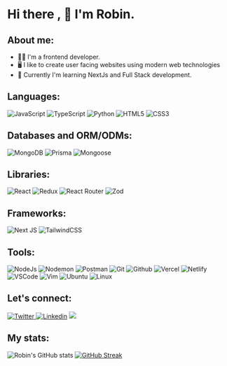 # Hi there , :wave: I'm Robin.

## About me:

- :man_technologist: I'm a frontend developer.
- :desktop_computer: I like to create user facing websites using modern web technologies
- :notebook_with_decorative_cover: Currently I'm learning NextJs and Full Stack development.

## Languages:

![JavaScript](https://img.shields.io/badge/javascript-%23323330.svg?style=for-the-badge&logo=javascript&logoColor=%23F7DF1E)
![TypeScript](https://img.shields.io/badge/typescript-%23007ACC.svg?style=for-the-badge&logo=typescript&logoColor=white)
![Python](https://img.shields.io/badge/python-3670A0?style=for-the-badge&logo=python&logoColor=ffffff)
![HTML5](https://img.shields.io/badge/html5-%23E34F26.svg?style=for-the-badge&logo=html5&logoColor=white)
![CSS3](https://img.shields.io/badge/css3-%231572B6.svg?style=for-the-badge&logo=css3&logoColor=white)

## Databases and ORM/ODMs:

![MongoDB](https://img.shields.io/badge/MongoDB-%234ea94b.svg?style=for-the-badge&logo=mongodb&logoColor=white)
![Prisma](https://img.shields.io/badge/Prisma-3982CE?style=for-the-badge&logo=Prisma&logoColor=white)
![Mongoose](https://img.shields.io/badge/Mongoose-880000.svg?style=for-the-badge&logo=Mongoose&logoColor=white)

## Libraries:

![React](https://img.shields.io/badge/react-%2320232a.svg?style=for-the-badge&logo=react&logoColor=%2361DAFB)
![Redux](https://img.shields.io/badge/Redux-764ABC.svg?style=for-the-badge&logo=Redux&logoColor=white)
![React Router](https://img.shields.io/badge/React_Router-CA4245?style=for-the-badge&logo=react-router&logoColor=white)
![Zod](https://img.shields.io/badge/Zod-3E67B1.svg?style=for-the-badge&logo=Zod&logoColor=white)

## Frameworks:

![Next JS](https://img.shields.io/badge/Next.Js-black?style=for-the-badge&logo=next.js&logoColor=white)
![TailwindCSS](https://img.shields.io/badge/tailwindcss-%2338B2AC.svg?style=for-the-badge&logo=tailwind-css&logoColor=white)

## Tools:

![NodeJs](https://img.shields.io/badge/Node.js-339933.svg?style=for-the-badge&logo=nodedotjs&logoColor=white)
![Nodemon](https://img.shields.io/badge/Nodemon-76D04B.svg?style=for-the-badge&logo=Nodemon&logoColor=white)
![Postman](https://img.shields.io/badge/Postman-FF6C37.svg?style=for-the-badge&logo=Postman&logoColor=white)
![Git](https://img.shields.io/badge/Git-FFFFFF?style=for-the-badge&logo=git&logoColor=orange)
![Github](https://img.shields.io/badge/GitHub-100000?style=for-the-badge&logo=github&logoColor=white)
![Vercel](https://img.shields.io/badge/vercel-%23000000.svg?style=for-the-badge&logo=vercel&logoColor=white)
![Netlify](https://img.shields.io/badge/Netlify-00C7B7?style=for-the-badge&logo=netlify&logoColor=white)
![VSCode](https://img.shields.io/badge/VSCode-0078D4?style=for-the-badge&logo=visual%20studio%20code&logoColor=white)
![Vim](https://img.shields.io/badge/VIM-%2311AB00.svg?&style=for-the-badge&logo=vim&logoColor=white)
![Ubuntu](https://img.shields.io/badge/Ubuntu-E95420?style=for-the-badge&logo=ubuntu&logoColor=white)
![Linux](https://img.shields.io/badge/Linux-FCC624?style=for-the-badge&logo=linux&logoColor=black)

## Let's connect:

<a href="https://www.twitter.com/haddercone">![Twitter](https://img.shields.io/badge/Twitter-1DA1F2?style=for-the-badge&logo=twitter&logoColor=white)
</a>
<a href="https://www.linkedin.com/in/haddercone">![Linkedin](https://img.shields.io/badge/LinkedIn-0077B5?style=for-the-badge&logo=linkedin&logoColor=white)</a>
<a href="https://discordapp.com/users/925643808375468094">![](https://img.shields.io/badge/Discord-5865F2.svg?style=for-the-badge&logo=Discord&logoColor=white)</a>

## My stats:

![Robin's GitHub stats](https://github-readme-stats.vercel.app/api?username=haddercone&show_icons=true&theme=react)
[![GitHub Streak](https://streak-stats.demolab.com/?user=haddercone&theme=radical)](https://git.io/streak-stats)

<!-- [![Top Langs](https://github-readme-stats.vercel.app/api/top-langs/?username=haddercone&layout=compact&theme=radical)](https://github.com/haddercone/github-readme-stats) -->
